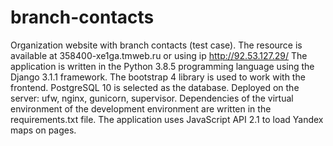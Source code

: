 # branch-contacts
Organization website with branch contacts (test case).
The resource is available at 358400-xe1ga.tmweb.ru or using ip http://92.53.127.29/
The application is written in the Python 3.8.5 programming language using the Django 3.1.1 framework.
The bootstrap 4 library is used to work with the frontend.
PostgreSQL 10 is selected as the database.
Deployed on the server: ufw, nginx, gunicorn, supervisor.
Dependencies of the virtual environment of the development environment are written in the requirements.txt file.
The application uses JavaScript API 2.1  to load Yandex maps on pages.